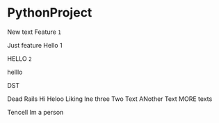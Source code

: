 # PythonProject

New text
Feature `1`

Just feature
Hello 1

HELLO `2`

helllo

DST

Dead Rails Hi
Heloo
Liking
Ine
three
Two
Text
ANother Text
MORE texts

Tencell
Im a person